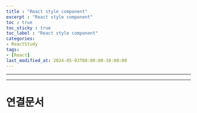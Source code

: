 ```yaml
---
title : "React style component"
excerpt : "React style component"
toc : true
toc_sticky : true
toc_label : "React style component"
categories:
- ReactStudy
tags:
- [React]
last_modified_at: 2024-05-03T08:00:00-10:00:00
---
```

  
---
  
---
  
# 연결문서
